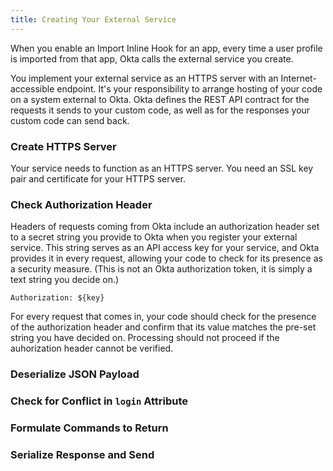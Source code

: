 ```yaml
---
title: Creating Your External Service
---
```


When you enable an Import Inline Hook for an app, every time a user profile is imported from that app, Okta calls the external service you create. 

You implement your external service as an HTTPS server with an Internet-accessible endpoint. It's your responsibility to arrange hosting of your code on a system external to Okta. Okta defines the REST API contract for the requests it sends to your custom code, as well as for the responses your custom code can send back.

### Create HTTPS Server

Your service needs to function as an HTTPS server. You need an SSL key pair and certificate for your HTTPS server.

<StackSelector snippet="create-https"/>

### Check Authorization Header

Headers of requests coming from Okta include an authorization header set to a secret string you provide to Okta when you register your external service. This string serves as an API access key for your service, and Okta provides it in every request, allowing your code to check for its presence as a security measure. (This is not an Okta authorization token, it is simply a text string you decide on.)

```http
Authorization: ${key}
```

For every request that comes in, your code should check for the presence of the authorization header and confirm that its value matches the pre-set string you have decided on. Processing should not proceed if the auhorization header cannot be verified.

<StackSelector snippet="check-auth"/>

### Deserialize JSON Payload

<StackSelector snippet="deserialize"/>


### Check for Conflict in `login` Attribute

<StackSelector snippet="detect-conflict"/>


### Formulate Commands to Return

<StackSelector snippet="build-commands-object"/>

### Serialize Response and Send

<StackSelector snippet="serialize"/>

<NextSectionLink />

